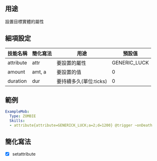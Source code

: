 ## 用途
設置目標實體的屬性


## 細項設定

| 技能名稱 | 簡化寫法| 用途 | 預設值 |
|-----------|-----------|----------------------------------------------------------------------|---------|
| attribute | attr  | 要設置的屬性   | GENERIC_LUCK |
| amount| amt, a| 要設置的值 | 0 |
| duration  | dur   | 要持續多久(單位:ticks) | 0 |


## 範例
```yaml
ExampleMob:
  Type: ZOMBIE
  Skills:
  - attribute{attribute=GENERICK_LUCK;a=2;d=1200} @trigger ~onDeath
```


## 簡化寫法
- [x] setattribute